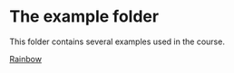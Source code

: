 # The example folder

This folder contains several examples used in the course.

[Rainbow](rainbow/index.html)

